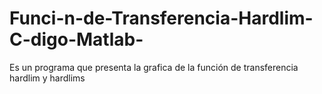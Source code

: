 Funci-n-de-Transferencia-Hardlim-C-digo-Matlab-
===============================================

Es un programa que presenta la grafica de la función de transferencia hardlim y hardlims
